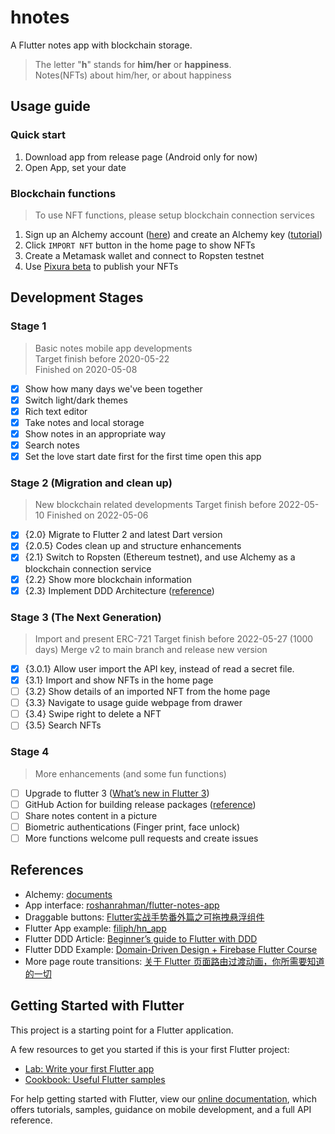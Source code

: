 # hnotes

A Flutter notes app with blockchain storage.
> The letter "**h**" stands for **him/her** or **happiness**.  
> Notes(NFTs) about him/her, or about happiness

 
## Usage guide

### Quick start
1. Download app from release page (Android only for now)
2. Open App, set your date

### Blockchain functions
> To use NFT functions, please setup blockchain connection services
1. Sign up an Alchemy account ([here](https://auth.alchemyapi.io/signup)) and create an Alchemy key ([tutorial](https://auth.alchemyapi.io/signup))
2. Click `IMPORT NFT` button in the home page to show NFTs
3. Create a Metamask wallet and connect to Ropsten testnet
4. Use [Pixura beta](https://ropsten-platform.pixura.io/) to publish your NFTs


## Development Stages

### Stage 1

> Basic notes mobile app developments  
> Target finish before 2020-05-22  
> Finished on 2020-05-08

- [x] Show how many days we've been together
- [x] Switch light/dark themes
- [x] Rich text editor
- [x] Take notes and local storage
- [x] Show notes in an appropriate way
- [x] Search notes
- [x] Set the love start date first for the first time open this app

### Stage 2 (Migration and clean up)

> New blockchain related developments
> Target finish before 2022-05-10
> Finished on 2022-05-06

- [x] {2.0} Migrate to Flutter 2 and latest Dart version
- [x] {2.0.5} Codes clean up and structure enhancements
- [X] {2.1} Switch to Ropsten (Ethereum testnet), and use Alchemy as a blockchain connection service
- [x] {2.2} Show more blockchain information
- [x] {2.3} Implement DDD Architecture ([reference](https://github.com/ResoCoder/flutter-ddd-firebase-course))

### Stage 3 (The Next Generation)

> Import and present ERC-721
> Target finish before 2022-05-27 (1000 days)
> Merge v2 to main branch and release new version

- [x] {3.0.1} Allow user import the API key, instead of read a secret file.
- [x] {3.1} Import and show NFTs in the home page
- [ ] {3.2} Show details of an imported NFT from the home page
- [ ] {3.3} Navigate to usage guide webpage from drawer
- [ ] {3.4} Swipe right to delete a NFT
- [ ] {3.5} Search NFTs

### Stage 4

> More enhancements (and some fun functions)

- [ ] Upgrade to flutter 3 ([What’s new in Flutter 3](https://medium.com/flutter/whats-new-in-flutter-3-8c74a5bc32d0))
- [ ] GitHub Action for building release packages ([reference](https://github.com/marketplace/actions/release-changelog-builder))
- [ ] Share notes content in a picture
- [ ] Biometric authentications (Finger print, face unlock)
- [ ] More functions welcome pull requests and create issues

## References
* Alchemy: [documents](https://docs.alchemy.com/alchemy/)  
* App interface: [roshanrahman/flutter-notes-app](https://github.com/roshanrahman/flutter-notes-app)
* Draggable buttons: [Flutter实战手势番外篇之可拖拽悬浮组件](https://juejin.im/post/5e4b9c74f265da57127e3f63)
* Flutter App example: [filiph/hn_app](https://github.com/filiph/hn_app)
* Flutter DDD Article: [Beginner’s guide to Flutter with DDD](https://medium.com/@ushimaru/beginners-guide-to-flutter-with-ddd-87d4c476c3cb)
* Flutter DDD Example: [Domain-Driven Design + Firebase Flutter Course](https://github.com/ResoCoder/flutter-ddd-firebase-course)
* More page route transitions: [关于 Flutter 页面路由过渡动画，你所需要知道的一切](https://juejin.im/post/5ceb6179f265da1bc23f55d0)

## Getting Started with Flutter

This project is a starting point for a Flutter application.

A few resources to get you started if this is your first Flutter project:

- [Lab: Write your first Flutter app](https://flutter.dev/docs/get-started/codelab)
- [Cookbook: Useful Flutter samples](https://flutter.dev/docs/cookbook)

For help getting started with Flutter, view our
[online documentation](https://flutter.dev/docs), which offers tutorials,
samples, guidance on mobile development, and a full API reference.
